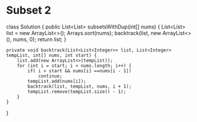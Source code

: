 # Subset 2

class Solution {
    public List<List<Integer>> subsetsWithDup(int[] nums) {
        List<List<Integer>> list = new ArrayList<>();
        Arrays.sort(nums);
        backtrack(list, new ArrayList<>(), nums, 0);
        return list;
    }
    
    private void backtrack(List<List<Integer>> list, List<Integer> tempList, int[] nums, int start) {
        list.add(new ArrayList<>(tempList));
        for (int i = start; i < nums.length; i++) {
            if( i > start && nums[i] ==nums[i - 1]) 
                continue;
            tempList.add(nums[i]);
            backtrack(list, tempList, nums, i + 1);
            tempList.remove(tempList.size() - 1);
        }
    }
}

